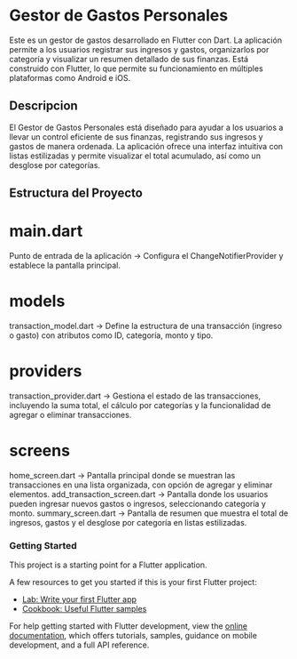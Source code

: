 # Gestor de Gastos Personales
Este es un gestor de gastos desarrollado en Flutter con Dart. La aplicación permite a los usuarios registrar sus ingresos y gastos, organizarlos por categoría y visualizar un resumen detallado de sus finanzas. Está construido con Flutter, lo que permite su funcionamiento en múltiples plataformas como Android e iOS.

## Descripcion
El Gestor de Gastos Personales está diseñado para ayudar a los usuarios a llevar un control eficiente de sus finanzas, registrando sus ingresos y gastos de manera ordenada. La aplicación ofrece una interfaz intuitiva con listas estilizadas y permite visualizar el total acumulado, así como un desglose por categorías.

## Estructura del Proyecto

# main.dart
Punto de entrada de la aplicación → Configura el ChangeNotifierProvider y establece la pantalla principal.

# models
transaction_model.dart → Define la estructura de una transacción (ingreso o gasto) con atributos como ID, categoría, monto y tipo.

# providers
transaction_provider.dart → Gestiona el estado de las transacciones, incluyendo la suma total, el cálculo por categorías y la funcionalidad de agregar o eliminar transacciones.

# screens
home_screen.dart → Pantalla principal donde se muestran las transacciones en una lista organizada, con opción de agregar y eliminar elementos.
add_transaction_screen.dart → Pantalla donde los usuarios pueden ingresar nuevos gastos o ingresos, seleccionando categoría y monto.
summary_screen.dart → Pantalla de resumen que muestra el total de ingresos, gastos y el desglose por categoría en listas estilizadas.

### Getting Started
This project is a starting point for a Flutter application.

A few resources to get you started if this is your first Flutter project:

- [Lab: Write your first Flutter app](https://docs.flutter.dev/get-started/codelab)
- [Cookbook: Useful Flutter samples](https://docs.flutter.dev/cookbook)

For help getting started with Flutter development, view the
[online documentation](https://docs.flutter.dev/), which offers tutorials,
samples, guidance on mobile development, and a full API reference.
